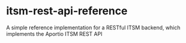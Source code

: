 # itsm-rest-api-reference
A simple reference implementation for a RESTful ITSM backend, which implements the Aportio ITSM REST API
